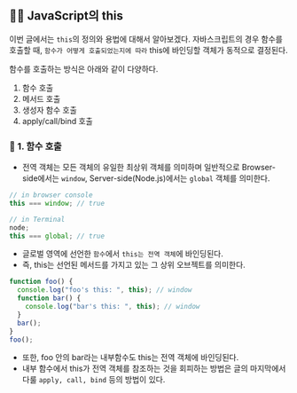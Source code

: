 ## 🧑‍💻 JavaScript의 this

이번 글에서는 `this`의 정의와 용법에 대해서 알아보겠다.
자바스크립트의 경우 함수를 호출할 때, `함수가 어떻게 호출되었는지에 따라` this에 바인딩할 객체가 동적으로 결정된다.

함수를 호출하는 방식은 아래와 같이 다양하다.

1. 함수 호출
2. 메서드 호출
3. 생성자 함수 호출
4. apply/call/bind 호출

### 🏃 1. 함수 호출

- 전역 객체는 모든 객체의 유일한 최상위 객체를 의미하며 일반적으로 Browser-side에서는 `window`, Server-side(Node.js)에서는 `global` 객체를 의미한다.

```js
// in browser console
this === window; // true

// in Terminal
node;
this === global; // true
```

- 글로벌 영역에 선언한 `함수`에서 `this는 전역 객체`에 바인딩된다.
- 즉, this는 선언된 메서드를 가지고 있는 그 상위 오브젝트를 의미한다.

```js
function foo() {
  console.log("foo's this: ", this); // window
  function bar() {
    console.log("bar's this: ", this); // window
  }
  bar();
}
foo();
```

- 또한, foo 안의 bar라는 내부함수도 this는 전역 객체에 바인딩된다.
- 내부 함수에서 this가 전역 객체를 참조하는 것을 회피하는 방법은 글의 마지막에서 다룰 `apply, call, bind` 등의 방법이 있다.
